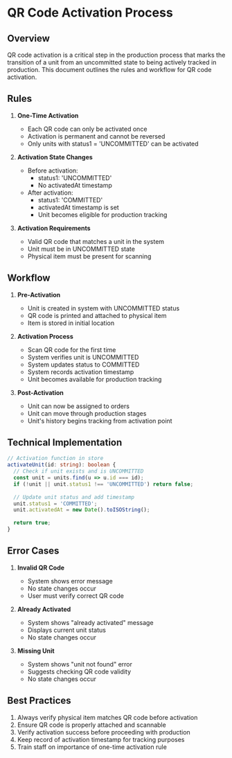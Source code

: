# QR Code Activation Process

## Overview

QR code activation is a critical step in the production process that marks the transition of a unit from an uncommitted state to being actively tracked in production. This document outlines the rules and workflow for QR code activation.

## Rules

1. **One-Time Activation**
   - Each QR code can only be activated once
   - Activation is permanent and cannot be reversed
   - Only units with status1 = 'UNCOMMITTED' can be activated

2. **Activation State Changes**
   - Before activation:
     - status1: 'UNCOMMITTED'
     - No activatedAt timestamp
   - After activation:
     - status1: 'COMMITTED'
     - activatedAt timestamp is set
     - Unit becomes eligible for production tracking

3. **Activation Requirements**
   - Valid QR code that matches a unit in the system
   - Unit must be in UNCOMMITTED state
   - Physical item must be present for scanning

## Workflow

1. **Pre-Activation**
   - Unit is created in system with UNCOMMITTED status
   - QR code is printed and attached to physical item
   - Item is stored in initial location

2. **Activation Process**
   - Scan QR code for the first time
   - System verifies unit is UNCOMMITTED
   - System updates status to COMMITTED
   - System records activation timestamp
   - Unit becomes available for production tracking

3. **Post-Activation**
   - Unit can now be assigned to orders
   - Unit can move through production stages
   - Unit's history begins tracking from activation point

## Technical Implementation

```typescript
// Activation function in store
activateUnit(id: string): boolean {
  // Check if unit exists and is UNCOMMITTED
  const unit = units.find(u => u.id === id);
  if (!unit || unit.status1 !== 'UNCOMMITTED') return false;
  
  // Update unit status and add timestamp
  unit.status1 = 'COMMITTED';
  unit.activatedAt = new Date().toISOString();
  
  return true;
}
```

## Error Cases

1. **Invalid QR Code**
   - System shows error message
   - No state changes occur
   - User must verify correct QR code

2. **Already Activated**
   - System shows "already activated" message
   - Displays current unit status
   - No state changes occur

3. **Missing Unit**
   - System shows "unit not found" error
   - Suggests checking QR code validity
   - No state changes occur

## Best Practices

1. Always verify physical item matches QR code before activation
2. Ensure QR code is properly attached and scannable
3. Verify activation success before proceeding with production
4. Keep record of activation timestamp for tracking purposes
5. Train staff on importance of one-time activation rule 